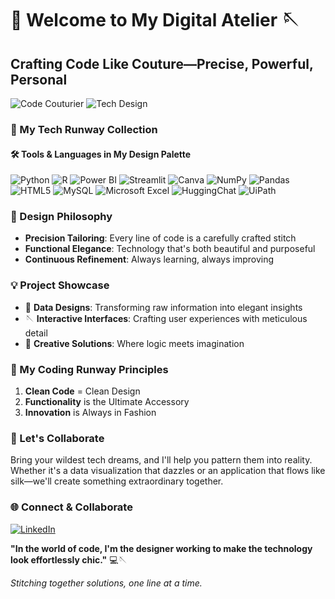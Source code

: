 # 👗 Welcome to My Digital Atelier 🪡

## Crafting Code Like Couture—Precise, Powerful, Personal

![Code Couturier](https://img.shields.io/badge/Code-Couturier-FF69B4?style=for-the-badge)
![Tech Design](https://img.shields.io/badge/Design-Technology-9C27B0?style=for-the-badge)

### 🧵 My Tech Runway Collection

#### 🛠️ Tools & Languages in My Design Palette
![Python](https://img.shields.io/badge/-Python-3776AB?style=flat-square&logo=python&logoColor=white)
![R](https://img.shields.io/badge/-R-276DC3?style=flat-square&logo=r&logoColor=white)
![Power BI](https://img.shields.io/badge/-Power%20BI-F2C811?style=flat-square&logo=power-bi&logoColor=black)
![Streamlit](https://img.shields.io/badge/-Streamlit-FF4B4B?style=flat-square&logo=streamlit&logoColor=white)
![Canva](https://img.shields.io/badge/-Canva-00C4CC?style=flat-square&logo=canva&logoColor=white)
![NumPy](https://img.shields.io/badge/-NumPy-013243?style=flat-square&logo=numpy&logoColor=white)
![Pandas](https://img.shields.io/badge/-Pandas-150458?style=flat-square&logo=pandas&logoColor=white)
![HTML5](https://img.shields.io/badge/-HTML5-E34F26?style=flat-square&logo=html5&logoColor=white)
![MySQL](https://img.shields.io/badge/-MySQL-4479A1?style=flat-square&logo=mysql&logoColor=white)
![Microsoft Excel](https://img.shields.io/badge/-Excel-217346?style=flat-square&logo=microsoft-excel&logoColor=white)
![HuggingChat](https://img.shields.io/badge/-Hugging%20Face-FFD21E?style=flat-square&logo=huggingface&logoColor=black)
![UiPath](https://img.shields.io/badge/-UiPath-FF6A00?style=flat-square&logo=uipath&logoColor=white)

### 🎨 Design Philosophy
- **Precision Tailoring**: Every line of code is a carefully crafted stitch
- **Functional Elegance**: Technology that's both beautiful and purposeful
- **Continuous Refinement**: Always learning, always improving

### 💡 Project Showcase
- 👗 **Data Designs**: Transforming raw information into elegant insights
- 🪡 **Interactive Interfaces**: Crafting user experiences with meticulous detail
- 🎨 **Creative Solutions**: Where logic meets imagination

### 🌟 My Coding Runway Principles
1. **Clean Code** = Clean Design
2. **Functionality** is the Ultimate Accessory
3. **Innovation** is Always in Fashion

### 🤝 Let's Collaborate
Bring your wildest tech dreams, and I'll help you pattern them into reality. Whether it's a data visualization that dazzles or an application that flows like silk—we'll create something extraordinary together.

### 🌐 Connect & Collaborate
[![LinkedIn](https://img.shields.io/badge/-LinkedIn-0A66C2?style=flat-square&logo=linkedin&logoColor=white)](https://www.linkedin.com/in/nikshita-c-75370a292)

**"In the world of code, I'm the designer working to make the technology look effortlessly chic."** 💻🪡

*Stitching together solutions, one line at a time.*
